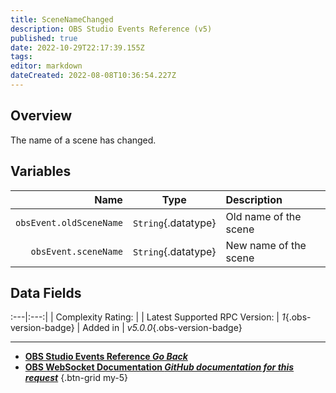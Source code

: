 ```yaml
---
title: SceneNameChanged
description: OBS Studio Events Reference (v5)
published: true
date: 2022-10-29T22:17:39.155Z
tags: 
editor: markdown
dateCreated: 2022-08-08T10:36:54.227Z
---
```


## Overview
The name of a scene has changed.

## Variables
Name | Type | Description | 
----:|:----:|:------------|
`obsEvent.oldSceneName` | `String`{.datatype} | Old name of the scene
`obsEvent.sceneName` | `String`{.datatype} | New name of the scene

## Data Fields
:---|:---:|
| Complexity Rating: | <span class="stars stars--2"></span>
| Latest Supported RPC Version: | *1*{.obs-version-badge}
| Added in | *v5.0.0*{.obs-version-badge}

---

- [<i class="mdi mdi-chevron-left"></i>**OBS Studio Events Reference *Go Back***](/Broadcasters/OBS/Events)
- [<i class="mdi mdi-github"></i> **OBS WebSocket Documentation *GitHub documentation for this request***](https://github.com/obsproject/obs-websocket/blob/master/docs/generated/protocol.md#scenenamechanged)
{.btn-grid my-5}